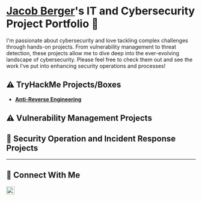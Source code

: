 # <a href="https://www.linkedin.com/in/jacob-berger-256bb52b1">Jacob Berger</a>'s IT and Cybersecurity Project Portfolio 🔐

I'm passionate about cybersecurity and love tackling complex challenges through hands-on projects. From vulnerability management to threat detection, these projects allow me to dive deep into the ever-evolving landscape of cybersecurity. Please feel free to check them out and see the work I’ve put into enhancing security operations and processes!

## ⚠️ TryHackMe Projects/Boxes

- **[Anti-Reverse Engineering](https://github.com/jacobhberger/THM_Anti-Reverse_Engineering)**

## ⚠️ Vulnerability Management Projects



## 🚨 Security Operation and Incident Response Projects


<hr/>

## 🤳 Connect With Me

[<img align="left" alt="___________ | LinkedIn" width="22px" src="https://www.linkedin.com/in/jacob-berger-256bb52b1" />][linkedin]

[linkedin]: https://www.linkedin.com/in/jacob-berger-256bb52b1

<!--
<img width="35" alt="image" src="https://github.com/user-attachments/assets/2f41c7cd-5ea8-4475-b451-a37161b6c3fb"> 
<img width="35" alt="image" src="https://github.com/user-attachments/assets/77649969-9910-4994-8b96-74a116cfb2a8">
-->
